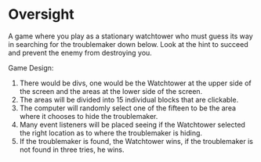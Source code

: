 # Oversight
A game where you play as a stationary watchtower who must guess its way in searching for the troublemaker down below. Look at the hint to succeed and prevent the enemy from destroying you.

Game Design:
1. There would be divs, one would be the Watchtower at the upper side of the screen and the areas at the lower side of the screen.
2. The areas will be divided into 15 individual blocks that are clickable.
3. The computer will randomly select one of the fifteen to be the area where it chooses to hide the troublemaker.
4. Many event listeners will be placed seeing if the Watchtower selected the right location as to where the troublemaker is hiding.
5. If the troublemaker is found, the Watchtower wins, if the troublemaker is not found in three tries, he wins.
